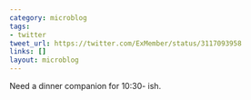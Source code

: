 ```yaml
---
category: microblog
tags:
- twitter
tweet_url: https://twitter.com/ExMember/status/3117093958
links: []
layout: microblog
---
```

Need a dinner companion for 10:30-
ish.
